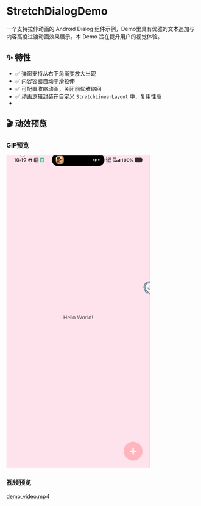 # StretchDialogDemo

一个支持拉伸动画的 Android Dialog 组件示例，Demo里具有优雅的文本追加与内容高度过渡动画效果展示。本 Demo 旨在提升用户的视觉体验。

## ✨ 特性

- ✅ 弹窗支持从右下角渐变放大出现
- ✅ 内容容器自动平滑拉伸
- ✅ 可配置收缩动画，关闭前优雅缩回
- ✅ 动画逻辑封装在自定义 `StretchLinearLayout` 中，复用性高
- 
## 🎬 动效预览

### GIF预览
![demo_test.gif](demo_test.gif)

### 视频预览
[demo_video.mp4](demo_video.mp4)